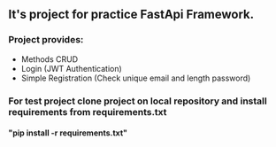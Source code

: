 ## It's project for practice FastApi Framework.
### Project provides:
* Methods CRUD
* Login (JWT Authentication)
* Simple Registration (Check unique email and length password)

### For test project clone project on local repository and install requirements from requirements.txt
#### "pip install -r requirements.txt"